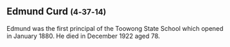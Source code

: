 ## Edmund Curd <small>(4‑37‑14)</small>

Edmund was the first principal of the Toowong State School which opened in January 1880. He died in December 1922 aged 78.
